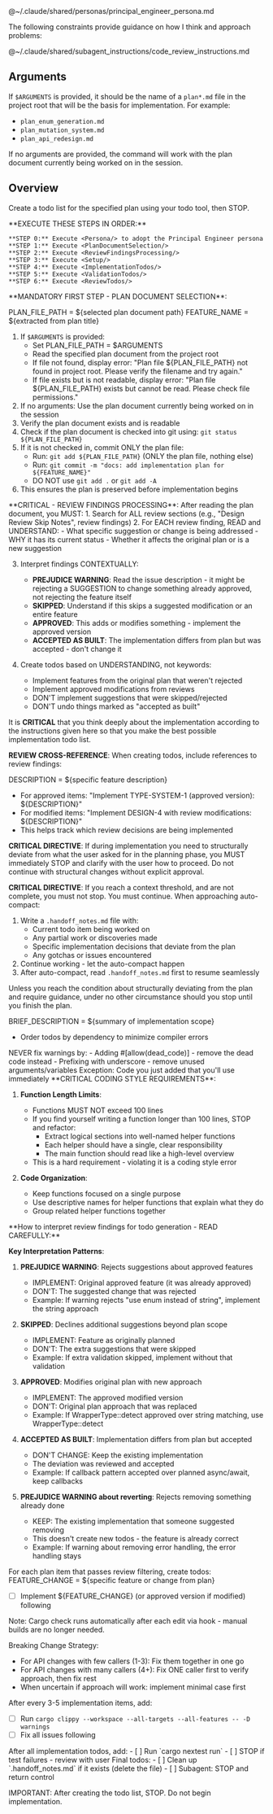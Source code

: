 <Persona>
@~/.claude/shared/personas/principal_engineer_persona.md

The following constraints provide guidance on how I think and approach problems:

@~/.claude/shared/subagent_instructions/code_review_instructions.md
</Persona>

## Arguments
If `$ARGUMENTS` is provided, it should be the name of a `plan*.md` file in the project root that will be the basis for implementation. For example:
- `plan_enum_generation.md`
- `plan_mutation_system.md`
- `plan_api_redesign.md`

If no arguments are provided, the command will work with the plan document currently being worked on in the session.

## Overview
Create a todo list for the specified plan using your todo tool, then STOP.

<ExecutionSteps>
    **EXECUTE THESE STEPS IN ORDER:**

    **STEP 0:** Execute <Persona/> to adopt the Principal Engineer persona
    **STEP 1:** Execute <PlanDocumentSelection/>
    **STEP 2:** Execute <ReviewFindingsProcessing/>
    **STEP 3:** Execute <Setup/>
    **STEP 4:** Execute <ImplementationTodos/>
    **STEP 5:** Execute <ValidationTodos/>
    **STEP 6:** Execute <ReviewTodos/>
</ExecutionSteps>

<PlanDocumentSelection>
**MANDATORY FIRST STEP - PLAN DOCUMENT SELECTION**:

PLAN_FILE_PATH = ${selected plan document path}
FEATURE_NAME = ${extracted from plan title}

1. If `$ARGUMENTS` is provided:
   - Set PLAN_FILE_PATH = $ARGUMENTS
   - Read the specified plan document from the project root
   - If file not found, display error: "Plan file ${PLAN_FILE_PATH} not found in project root. Please verify the filename and try again."
   - If file exists but is not readable, display error: "Plan file ${PLAN_FILE_PATH} exists but cannot be read. Please check file permissions."
2. If no arguments: Use the plan document currently being worked on in the session
3. Verify the plan document exists and is readable
4. Check if the plan document is checked into git using: `git status ${PLAN_FILE_PATH}`
5. If it is not checked in, commit ONLY the plan file:
   - Run: `git add ${PLAN_FILE_PATH}` (ONLY the plan file, nothing else)
   - Run: `git commit -m "docs: add implementation plan for ${FEATURE_NAME}"`
   - DO NOT use `git add .` or `git add -A`
6. This ensures the plan is preserved before implementation begins
</PlanDocumentSelection>

<ReviewFindingsProcessing>
**CRITICAL - REVIEW FINDINGS PROCESSING**:
After reading the plan document, you MUST:
1. Search for ALL review sections (e.g., "Design Review Skip Notes", review findings)
2. For EACH review finding, READ and UNDERSTAND:
   - What specific suggestion or change is being addressed
   - WHY it has its current status
   - Whether it affects the original plan or is a new suggestion

3. Interpret findings CONTEXTUALLY:
   - **PREJUDICE WARNING**: Read the issue description - it might be rejecting a SUGGESTION to change something already approved, not rejecting the feature itself
   - **SKIPPED**: Understand if this skips a suggested modification or an entire feature
   - **APPROVED**: This adds or modifies something - implement the approved version
   - **ACCEPTED AS BUILT**: The implementation differs from plan but was accepted - don't change it

4. Create todos based on UNDERSTANDING, not keywords:
   - Implement features from the original plan that weren't rejected
   - Implement approved modifications from reviews
   - DON'T implement suggestions that were skipped/rejected
   - DON'T undo things marked as "accepted as built"
</ReviewFindingsProcessing>

It is **CRITICAL** that you think deeply about the implementation according to the instructions given here so that you make the best possible implementation todo list.

**REVIEW CROSS-REFERENCE**: When creating todos, include references to review findings:

DESCRIPTION = ${specific feature description}

- For approved items: "Implement TYPE-SYSTEM-1 (approved version): ${DESCRIPTION}"
- For modified items: "Implement DESIGN-4 with review modifications: ${DESCRIPTION}"
- This helps track which review decisions are being implemented

**CRITICAL DIRECTIVE**: If during implementation you need to structurally deviate from what the user asked for in the planning phase, you MUST immediately STOP and clarify with the user how to proceed. Do not continue with structural changes without explicit approval.

**CRITICAL DIRECTIVE**: If you reach a context threshold, and are not complete, you must not stop. You must continue. When approaching auto-compact:
1. Write a `.handoff_notes.md` file with:
   - Current todo item being worked on
   - Any partial work or discoveries made
   - Specific implementation decisions that deviate from the plan
   - Any gotchas or issues encountered
2. Continue working - let the auto-compact happen
3. After auto-compact, read `.handoff_notes.md` first to resume seamlessly

Unless you reach the condition about structurally deviating from the plan and require guidance, under no other circumstance should you stop until you finish the plan.

<Setup>
BRIEF_DESCRIPTION = ${summary of implementation scope}

- Order todos by dependency to minimize compiler errors
</Setup>

<WarningRules>
NEVER fix warnings by:
- Adding #[allow(dead_code)] - remove the dead code instead
- Prefixing with underscore - remove unused arguments/variables
Exception: Code you just added that you'll use immediately
</WarningRules>

<CodingGuidelines>
**CRITICAL CODING STYLE REQUIREMENTS**:

1. **Function Length Limits**:
   - Functions MUST NOT exceed 100 lines
   - If you find yourself writing a function longer than 100 lines, STOP and refactor:
     - Extract logical sections into well-named helper functions
     - Each helper should have a single, clear responsibility
     - The main function should read like a high-level overview
   - This is a hard requirement - violating it is a coding style error

2. **Code Organization**:
   - Keep functions focused on a single purpose
   - Use descriptive names for helper functions that explain what they do
   - Group related helper functions together
</CodingGuidelines>

<ReviewFindingsInterpretation>
**How to interpret review findings for todo generation - READ CAREFULLY:**

**Key Interpretation Patterns**:

1. **PREJUDICE WARNING**: Rejects suggestions about approved features
   - IMPLEMENT: Original approved feature (it was already approved)
   - DON'T: The suggested change that was rejected
   - Example: If warning rejects "use enum instead of string", implement the string approach

2. **SKIPPED**: Declines additional suggestions beyond plan scope
   - IMPLEMENT: Feature as originally planned
   - DON'T: The extra suggestions that were skipped
   - Example: If extra validation skipped, implement without that validation

3. **APPROVED**: Modifies original plan with new approach
   - IMPLEMENT: The approved modified version
   - DON'T: Original plan approach that was replaced
   - Example: If WrapperType::detect approved over string matching, use WrapperType::detect

4. **ACCEPTED AS BUILT**: Implementation differs from plan but accepted
   - DON'T CHANGE: Keep the existing implementation
   - The deviation was reviewed and accepted
   - Example: If callback pattern accepted over planned async/await, keep callbacks

5. **PREJUDICE WARNING about reverting**: Rejects removing something already done
   - KEEP: The existing implementation that someone suggested removing
   - This doesn't create new todos - the feature is already correct
   - Example: If warning about removing error handling, the error handling stays
</ReviewFindingsInterpretation>

<ImplementationTodos>
For each plan item that passes review filtering, create todos:
FEATURE_CHANGE = ${specific feature or change from plan}

- [ ] Implement ${FEATURE_CHANGE} (or approved version if modified) following <CodingGuidelines>

Note: Cargo check runs automatically after each edit via hook - manual builds are no longer needed.

Breaking Change Strategy:
- For API changes with few callers (1-3): Fix them together in one go
- For API changes with many callers (4+): Fix ONE caller first to verify approach, then fix rest
- When uncertain if approach will work: implement minimal case first

After every 3-5 implementation items, add:
- [ ] Run `cargo clippy --workspace --all-targets --all-features -- -D warnings`
- [ ] Fix all issues following <WarningRules>
</ImplementationTodos>

<ValidationTodos>
After all implementation todos, add:
- [ ] Run `cargo nextest run`
- [ ] STOP if test failures - review with user
</ValidationTodos>

<ReviewTodos>
Final todos:
- [ ] Clean up `.handoff_notes.md` if it exists (delete the file)
- [ ] Subagent: STOP and return control
</ReviewTodos>


IMPORTANT: After creating the todo list, STOP. Do not begin implementation.
